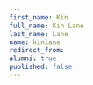 ```yaml
---
first_name: Kin
full_name: Kin Lane
last_name: Lane
name: kinlane
redirect_from: 
alumni: true
published: false
---
```


